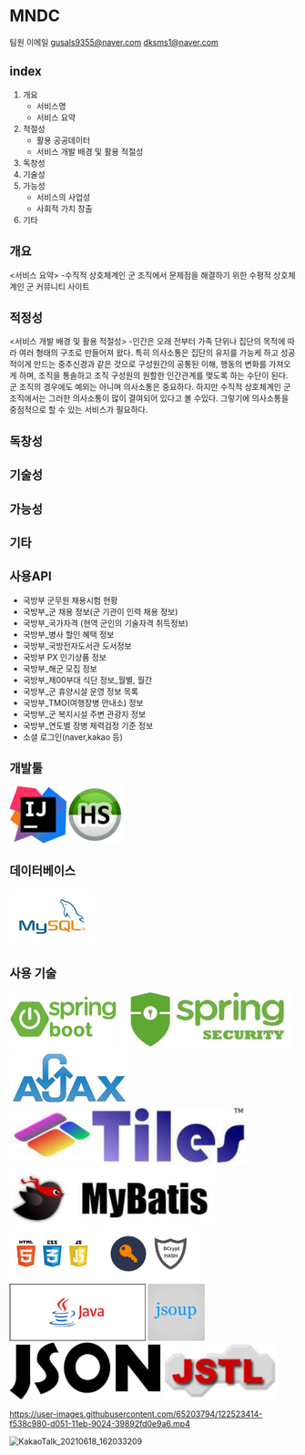 # MNDC

팀원 이메일
gusals9355@naver.com
dksms1@naver.com


## index
1. 개요
   - 서비스명
   - 서비스 요약
2. 적절성
   - 활용 공공데이터
   - 서비스 개발 배경 및 활용 적절성
3. 독창성
4. 기술성
5. 가능성
   - 서비스의 사업성
   - 사회적 가치 창출
6. 기타

## 개요
   <서비스 요약>
   -수직적 상호체계인 군 조직에서 문제점을 해결하기 위한 수평적 상호체계인 군 커뮤니티 사이트
## 적정성
   <서비스 개발 배경 및 활용 적절성>
   -인간은 오래 전부터 가족 단위나 집단의 목적에 따라 여러 형태의 구조로 만들어져 왔다.
   특히 의사소통은 집단의 유지를 가능케 하고 성공적이게 만드는 중추신경과 같은 것으로 구성원간의
   공통된 이해, 행동의 변화를 가져오게 하며, 조직을 통솔하고 조직 구성원의 원할한 인간관계를
   맺도록 하는 수단이 된다.
    군 조직의 경우에도 예외는 아니며 의사소통은 중요하다. 하지만 수직적 상호체계인 군 조직에서는
   그러한 의사소통이 많이 결여되어 있다고 볼 수있다.
    그렇기에 의사소통을 중점적으로 할 수 있는 서비스가 필요하다.
## 독창성

## 기술성

## 가능성


## 기타


## 사용API
  - 국방부 군무원 채용시험 현황
  - 국방부_군 채용 정보(군 기관이 인력 채용 정보)
  - 국방부_국가자격 (현역 군인의 기술자격 취득정보)
  - 국방부_병사 할인 혜택 정보
  - 국방부_국방전자도서관 도서정보
  - 국방부 PX 인기상품 정보
  - 국방부_해군 모집 정보
  - 국방부_제00부대 식단 정보_월별, 월간
  - 국방부_군 휴양시설 운영 정보 목록
  - 국방부_TMO(여행장병 안내소) 정보
  - 국방부_군 복지시설 주변 관광지 정보
  - 국방부_연도별 장병 체력검정 기준 정보
  - 소셜 로그인(naver,kakao 등)

## 개발툴<br>
<kbd><img src="/forReadMe/intelliJ.jpg" height="100"><img src="/forReadMe/hs.jpg" height="100"></kbd>

## 데이터베이스<br>
  <kbd><img src="/forReadMe/mysql.png" height="100">
## 사용 기술<br>
<p align="left">
  <kbd><img src="/forReadMe/spring boot.png" height="100"></kbd>
  <kbd><img src="/forReadMe/security.jpg" height="100"></kbd>
  <kbd><img src="/forReadMe/ajax.jpg" height="100"></kbd>
  <kbd><img src="/forReadMe/tiles.jpg" height="100"></kbd>
  <kbd><img src="/forReadMe/mybatis.jpg" height="100"></kbd>
  <kbd><img src="/forReadMe/htmlcssjs.png" height="100"></kbd>
  <kbd><img src="/forReadMe/bcrypt.png" height="100"></kbd>
  <kbd><img src="/forReadMe/java.png" height="100"></kbd>
  <kbd><img src="/forReadMe/jsoup.png" height="100"></kbd>
  <kbd><img src="/forReadMe/json.png" height="100"></kbd>
  <kbd><img src="/forReadMe/jstl.jpg" height="100"></kbd>
</p>
 

https://user-images.githubusercontent.com/65203794/122523414-f538c980-d051-11eb-9024-39892fd0e9a6.mp4

![KakaoTalk_20210618_162033209](https://user-images.githubusercontent.com/65203794/122523431-f8cc5080-d051-11eb-8ab5-a682f5a929ea.gif)


